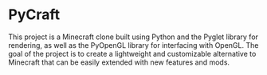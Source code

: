 # PyCraft
This project is a Minecraft clone built using Python and the Pyglet library for rendering, as well as the PyOpenGL library for interfacing with OpenGL. The goal of the project is to create a lightweight and customizable alternative to Minecraft that can be easily extended with new features and mods.
